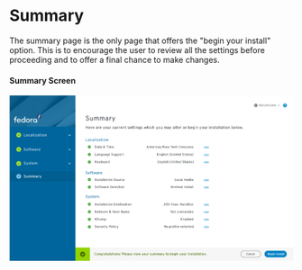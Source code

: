 # Summary
The summary page is the only page that offers the "begin your install" option. This is to encourage the user to review all the settings before proceeding and to offer a final chance to make changes.
#### Summary Screen
![Software Selection](assets/imgs/Installer-screens-fedora-summary.jpg)
